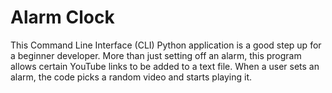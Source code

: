 # Alarm Clock
This Command Line Interface (CLI) Python application is a good step up for a beginner developer. More than just setting off an alarm, 
this program allows certain YouTube links to be added to a text file. When a user sets an alarm,
the code picks a random video and starts playing it.
